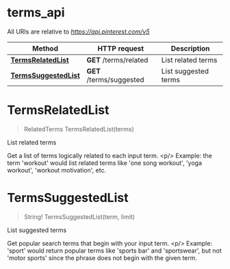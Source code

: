 # terms_api

All URIs are relative to *https://api.pinterest.com/v5*

Method | HTTP request | Description
------------- | ------------- | -------------
[**TermsRelatedList**](terms_api.md#TermsRelatedList) | **GET** /terms/related | List related terms
[**TermsSuggestedList**](terms_api.md#TermsSuggestedList) | **GET** /terms/suggested | List suggested terms


<a name="TermsRelatedList"></a>
# **TermsRelatedList**
> RelatedTerms TermsRelatedList(terms)

List related terms

Get a list of terms logically related to each input term. &lt;p/&gt; Example: the term &#39;workout&#39; would list related terms like &#39;one song workout&#39;, &#39;yoga workout&#39;, &#39;workout motivation&#39;, etc.
<a name="TermsSuggestedList"></a>
# **TermsSuggestedList**
> String! TermsSuggestedList(term, limit)

List suggested terms

Get popular search terms that begin with your input term. &lt;p/&gt; Example: &#39;sport&#39; would return popular terms like &#39;sports bar&#39; and &#39;sportswear&#39;, but not &#39;motor sports&#39; since the phrase does not begin with the given term.
